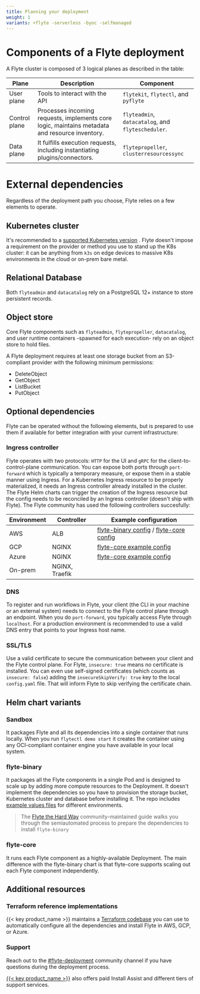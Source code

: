```yaml
---
title: Planning your deployment
weight: 1
variants: +flyte -serverless -byoc -selfmanaged
---
```


# Components of a Flyte deployment


A Flyte cluster is composed of 3 logical planes as described in the table:

| Plane  | Description  | Component  |
|---|---|---|
| User plane  | Tools to interact with the API  | `flytekit`, `flytectl`, and `pyflyte`  |
| Control plane  | Processes incoming requests, implements core logic, maintains metadata and resource inventory.  | `flyteadmin`, `datacatalog`, and `flytescheduler`.  |
| Data plane  | It fulfills execution requests, including instantiating plugins/connectors.  | `flytepropeller`, `clusterresourcessync`   |

# External dependencies
Regardless of the deployment path you choose, Flyte relies on a few elements to operate.

## Kubernetes cluster
It's recommended to a [supported Kubernetes version](https://kubernetes.io/releases/version-skew-policy/#supported-versions) . Flyte doesn't impose a requirement on the provider or method you use to stand up the K8s cluster: it can be anything from `k3s` on edge devices to massive K8s environments in the cloud or on-prem bare metal.

## Relational Database

Both `flyteadmin` and `datacatalog` rely on a PostgreSQL 12+ instance to store persistent records.

## Object store

Core Flyte components such as `flyteadmin`, `flytepropeller`, `datacatalog`, and user runtime containers -spawned for each execution- rely on an object store to hold files.

A Flyte deployment requires at least one storage bucket from an S3-compliant provider with the following minimum permissions:

- DeleteObject
- GetObject
- ListBucket
- PutObject

## Optional dependencies

Flyte can be operated without the following elements, but is prepared to use them if available for better integration with your current infrastructure:

### Ingress controller


Flyte operates with two protocols: `HTTP` for the UI and `gRPC` for the client-to-control-plane communication. You can expose both ports through `port-forward` which is typically a temporary measure, or expose them in a stable manner using Ingress. For a Kubernetes Ingress resource to be properly materialized, it needs an Ingress controller already installed in the cluster.
The Flyte Helm charts can trigger the creation of the Ingress resource but the config needs to be reconciled by an Ingress controller (doesn't ship with Flyte).
The Flyte community has used the following controllers succesfully:

| Environment  | Controller  | Example configuration  |
|---|---|---|
| AWS  | ALB  | [flyte-binary config](https://github.com/flyteorg/flyte/blob/754ab74b29f5fee665fd1cfde38fccccd95af8bd/charts/flyte-binary/eks-starter.yaml#L108-L120) / [flyte-core config](https://github.com/flyteorg/flyte/blob/754ab74b29f5fee665fd1cfde38fccccd95af8bd/charts/flyte-core/values-eks.yaml#L142-L160)  |
| GCP  | NGINX  | [flyte-core example config](https://github.com/flyteorg/flyte/blob/754ab74b29f5fee665fd1cfde38fccccd95af8bd/charts/flyte-core/values-gcp.yaml#L160-L173)  |
| Azure  | NGINX | [flyte-core example config](https://github.com/flyteorg/flyte/blob/754ab74b29f5fee665fd1cfde38fccccd95af8bd/charts/flyte-core/values-gcp.yaml#L160-L173)   |
| On-prem | NGINX, Traefik |

### DNS
To register and run workflows in Flyte, your client (the CLI in your machine or an external system) needs to connect to the Flyte control plane through an endpoint. When you do `port-forward`, you typically access Flyte through `localhost`. For a production environment is recommended to use a valid DNS entry that points to your Ingress host name.

### SSL/TLS

Use a valid certificate to secure the communication between your client and the Flyte control plane. For Flyte, `insecure: true` means no certificate is installed. You can even use self-signed certificates (which counts as `insecure: false`) adding the `insecureSkipVerify: true` key to the local `config.yaml` file. That will inform Flyte to skip verifying the certificate chain.

## Helm chart variants

### Sandbox
It packages Flyte and all its dependencies into a single container that runs locally.
When you run `flytectl demo start` it creates the container using any OCI-compliant container engine you have available in your local system.

### flyte-binary
It packages all the Flyte components in a single Pod and is designed to scale up by adding more compute resources to the Deployment.
It doesn't implement the dependencies so you have to provision the storage bucket, Kubernetes cluster and database before installing it.
The repo includes [example values files](https://github.com/flyteorg/flyte/tree/master/charts/flyte-binary) for different environments.

> The [Flyte the Hard Way](https://github.com/davidmirror-ops/flyte-the-hard-way) community-maintained guide walks you through the semiautomated process to prepare the dependencies to install `flyte-binary`

### flyte-core
It runs each Flyte component as a highly-available Deployment. The main difference with the flyte-binary chart is that flyte-core supports scaling out each Flyte component independently.

## Additional resources

### Terraform reference implementations

{{< key product_name >}} maintains a [Terraform codebase](https://github.com/unionai-oss/deploy-flyte) you can use to automatically configure all the dependencies and install Flyte in AWS, GCP, or Azure.

### Support

Reach out to the [#flyte-deployment](https://flyte-org.slack.com/archives/C01P3B761A6) community channel if you have questions during the deployment process.

[{{< key product_name >}}](https://www.union.ai/contact) also offers paid Install Assist and different tiers of support services.
